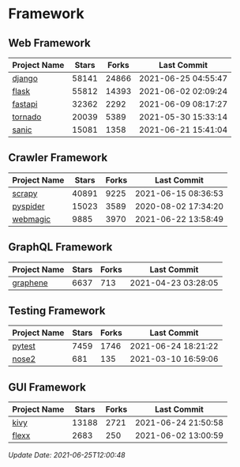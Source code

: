 # Framework

## Web Framework
| Project Name | Stars | Forks | Last Commit |
| ------------ | ----- | ----- | ----------- |
| [django](https://github.com/django/django) | 58141 | 24866 | 2021-06-25 04:55:47 |
| [flask](https://github.com/pallets/flask) | 55812 | 14393 | 2021-06-02 02:09:24 |
| [fastapi](https://github.com/tiangolo/fastapi) | 32362 | 2292 | 2021-06-09 08:17:27 |
| [tornado](https://github.com/tornadoweb/tornado) | 20039 | 5389 | 2021-05-30 15:33:14 |
| [sanic](https://github.com/sanic-org/sanic) | 15081 | 1358 | 2021-06-21 15:41:04 |

## Crawler Framework
| Project Name | Stars | Forks | Last Commit |
| ------------ | ----- | ----- | ----------- |
| [scrapy](https://github.com/scrapy/scrapy) | 40891 | 9225 | 2021-06-15 08:36:53 |
| [pyspider](https://github.com/binux/pyspider) | 15023 | 3589 | 2020-08-02 17:34:20 |
| [webmagic](https://github.com/code4craft/webmagic) | 9885 | 3970 | 2021-06-22 13:58:49 |

## GraphQL Framework
| Project Name | Stars | Forks | Last Commit |
| ------------ | ----- | ----- | ----------- |
| [graphene](https://github.com/graphql-python/graphene) | 6637 | 713 | 2021-04-23 03:28:05 |

## Testing Framework
| Project Name | Stars | Forks | Last Commit |
| ------------ | ----- | ----- | ----------- |
| [pytest](https://github.com/pytest-dev/pytest) | 7459 | 1746 | 2021-06-24 18:21:22 |
| [nose2](https://github.com/nose-devs/nose2) | 681 | 135 | 2021-03-10 16:59:06 |

## GUI Framework
| Project Name | Stars | Forks | Last Commit |
| ------------ | ----- | ----- | ----------- |
| [kivy](https://github.com/kivy/kivy) | 13188 | 2721 | 2021-06-24 21:50:58 |
| [flexx](https://github.com/flexxui/flexx) | 2683 | 250 | 2021-06-02 13:00:59 |

*Update Date: 2021-06-25T12:00:48*